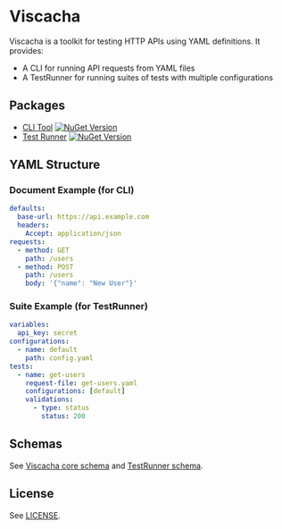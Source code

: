 # Viscacha

Viscacha is a toolkit for testing HTTP APIs using YAML definitions. It provides:
- A CLI for running API requests from YAML files
- A TestRunner for running suites of tests with multiple configurations

## Packages
- [CLI Tool](./docs/README.CLI.md) [![NuGet Version](https://img.shields.io/nuget/v/Viscacha.CLI)](https://www.nuget.org/packages/Viscacha.CLI)
- [Test Runner](./docs/README.TestRunner.md) [![NuGet Version](https://img.shields.io/nuget/v/Viscacha.TestRunner)](https://www.nuget.org/packages/Viscacha.TestRunner)

## YAML Structure

### Document Example (for CLI)
```yaml
defaults:
  base-url: https://api.example.com
  headers:
    Accept: application/json
requests:
  - method: GET
    path: /users
  - method: POST
    path: /users
    body: '{"name": "New User"}'
```

### Suite Example (for TestRunner)
```yaml
variables:
  api_key: secret
configurations:
  - name: default
    path: config.yaml
tests:
  - name: get-users
    request-file: get-users.yaml
    configurations: [default]
    validations:
      - type: status
        status: 200
```

## Schemas
See [Viscacha core schema](./docs/schema/requests.tsp) and [TestRunner schema](./docs/schema/suite.tsp).

## License
See [LICENSE](./LICENSE).
